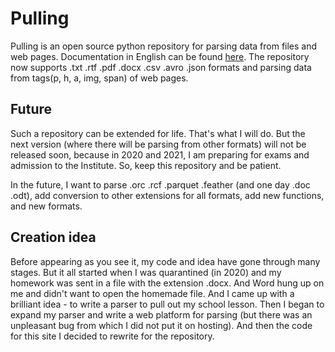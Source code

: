 # Pulling
Pulling is an open source python repository for parsing data from files and web pages. Documentation in English can be found [here](https://github.com/ItYaS/pulling/wiki).
The repository now supports .txt .rtf .pdf .docx .csv .avro .json formats and parsing data from tags(p, h, a, img, span) of web pages.

## Future
Such a repository can be extended for life. That's what I will do. But the next version (where there will be parsing from other formats) will not be released soon, because in 2020 and 2021, I am preparing for exams and admission to the Institute. So, keep this repository and be patient.

In the future, I want to parse .orc .rcf .parquet .feather (and one day .doc .odt), add conversion to other extensions for all formats, add new functions, and new formats.

## Creation idea 
Before appearing as you see it, my code and idea have gone through many stages. But it all started when I was quarantined (in 2020) and my homework was sent in a file with the extension .docx. And Word hung up on me and didn't want to open the homemade file. And I came up with a brilliant idea - to write a parser to pull out my school lesson. Then I began to expand my parser and write a web platform for parsing (but there was an unpleasant bug from which I did not put it on hosting). And then the code for this site I decided to rewrite for the repository.
